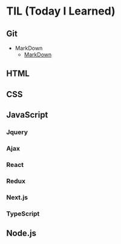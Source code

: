 # TIL (Today I Learned)


## Git
* MarkDown
	* [MarkDown](https://github.com/hoofacProgram/TIL/blob/main/Git/MarkDown.md)

## HTML

## CSS

## JavaScript
### Jquery
### Ajax
### React
### Redux
### Next.js

### TypeScript
## Node.js

